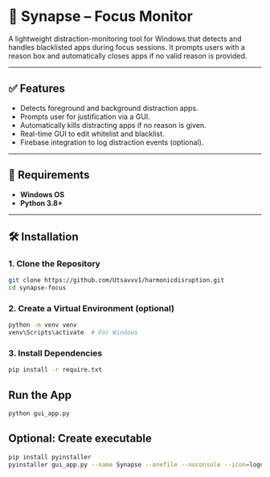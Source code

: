 # 🧠 Synapse – Focus Monitor

A lightweight distraction-monitoring tool for Windows that detects and handles blacklisted apps during focus sessions. It prompts users with a reason box and automatically closes apps if no valid reason is provided.

---

## ✅ Features

- Detects foreground and background distraction apps.
- Prompts user for justification via a GUI.
- Automatically kills distracting apps if no reason is given.
- Real-time GUI to edit whitelist and blacklist.
- Firebase integration to log distraction events (optional).

---

## 🧩 Requirements

- **Windows OS**
- **Python 3.8+**

---

## 🛠 Installation

### 1. Clone the Repository

```bash
git clone https://github.com/Utsavvv1/harmonicdisruption.git
cd synapse-focus
```

### 2. Create a Virtual Environment (optional)

```bash
python -m venv venv
venv\Scripts\activate  # For Windows
```

### 3. Install Dependencies

```bash
pip install -r require.txt
```

## Run the App

```bash
python gui_app.py
```

## Optional: Create executable

```bash
pip install pyinstaller
pyinstaller gui_app.py --name Synapse --onefile --noconsole --icon=logosynapse.ico --add-data ".env;."
```